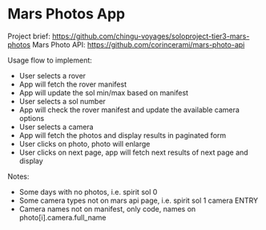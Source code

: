 # Mars Photos App

Project brief: https://github.com/chingu-voyages/soloproject-tier3-mars-photos
Mars Photo API: https://github.com/corincerami/mars-photo-api

Usage flow to implement:

- User selects a rover
- App will fetch the rover manifest
- App will update the sol min/max based on manifest
- User selects a sol number
- App will check the rover manifest and update the available camera options
- User selects a camera
- App will fetch the photos and display results in paginated form
- User clicks on photo, photo will enlarge
- User clicks on next page, app will fetch next results of next page and display

Notes:

- Some days with no photos, i.e. spirit sol 0
- Some camera types not on mars api page, i.e. spirit sol 1 camera ENTRY
- Camera names not on manifest, only code, names on photo[i].camera.full_name
